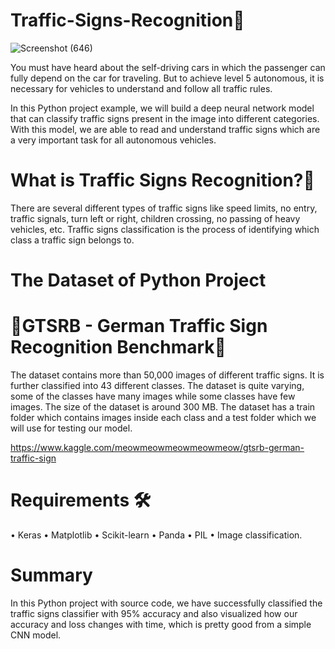 # Traffic-Signs-Recognition🚦
![Screenshot (646)](https://github.com/GowripriyaMahendran/Traffic-Signs-Recognition/assets/140893570/3f60ebfa-0537-488c-b28f-400ae2afc994)



You must have heard about the self-driving cars in which the passenger can fully depend on the car for traveling. But to achieve level 5 autonomous, it is necessary for vehicles to understand and follow all traffic rules.

In this Python project example, we will build a deep neural network model that can classify traffic signs present in the image into different categories. With this model, we are able to read and understand traffic signs which are a very important task for all autonomous vehicles.

# What is Traffic Signs Recognition?🚦

There are several different types of traffic signs like speed limits, no entry, traffic signals, turn left or right, children crossing, no passing of heavy vehicles, etc. Traffic signs classification is the process of identifying which class a traffic sign belongs to.

# The Dataset of Python Project
# 🚦GTSRB - German Traffic Sign Recognition Benchmark🚦

The dataset contains more than 50,000 images of different traffic signs. It is further classified into 43 different classes. The dataset is quite varying, some of the classes have many images while some classes have few images. The size of the dataset is around 300 MB. The dataset has a train folder which contains images inside each class and a test folder which we will use for testing our model.

https://www.kaggle.com/meowmeowmeowmeowmeow/gtsrb-german-traffic-sign

# Requirements 🛠️

   •	Keras
   •	Matplotlib
   •	Scikit-learn
   •	Panda
   •	PIL
   •	Image classification.
   
# Summary

In this Python project with source code, we have successfully classified the traffic signs classifier with 95% accuracy and also visualized how our accuracy and loss changes with time, which is pretty good from a simple CNN model.   
